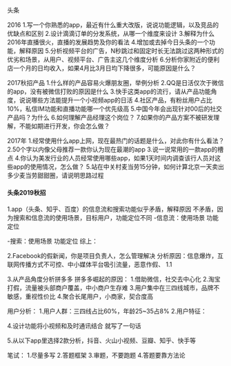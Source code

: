 头条

2016
1.写一个你熟悉的app，最近有什么重大改版，说说功能逻辑，以及竞品的优缺点和区别
2.设计滴滴订单的分发系统，从哪一个维度来设计
3.解释为什么2016年直播很火，直播的发展趋势及你的看法
4.增加或去掉今日头条的一个功能，解释原因
5.分析视频平台的广告，N秒跳过和固定时长无法跳过这两种形式的优劣和场景，从用户、视频平台、广告主这几个维度分析
6.分析你家附近的便利店一个月的日均收入，如果4月比3月日均下降很多，可能原因是什么？

2017秋招产品
1.什么样的产品容易火爆朋友圈，举例分析
2.QQ是日活仅次于微信的app，没有被微信打败的原因是什么
3.快手这类app的流行，请从产品功能角度，说说哪些方法能提升一个小视频app的日活
4.社区产品，有粉丝用户占比10%，私信IM功能和直播功能哪一个优先级高
5.中国今年会出现针对00后的社交产品吗？为什么
6.如何理解产品经理这个岗位？
7.如果你的产品方案不被研发理解，不能如期进行开发，你会怎么做？

2017年
1.经常使用什么app上网，现在最热门的话题是什么，对此你有什么看法？
2.50个字以内像父母推荐一款你认为现在最潮的app
3.说一说常用的一款app的槽点
4.你认为美发行业的人员经常使用哪些app，如果1天时间内调查该行人员对这些app的使用情况，怎么做？
5.站在中关村麦当劳15分钟，如何计算北京一天卖出多少麦当劳甜甜圈，请说明思路过程


#### 头条2019秋招

1.app（头条、知乎、百度）的信息流和搜索功能似乎矛盾，解释原因
不矛盾，因为搜索和信息流的使用场景，目标用户，功能定位不同
-信息流：使用场景
         功能定位

-搜索：使用场景
       功能定位
综上：

2.Facebook的假新闻，你是项目负责人，怎么管理解决
分析原因：信息爆炸，互联网传播方式不可控、中小媒体平台吸引流量，恶意作假、
1.1

3.从产品角度分析拼多多
拼多多崛起的原因：
1.借助微信，社交去中心化
2.淘宝打假，流量被头部商户覆盖，中小商户生存难
3.用户集中在三四线城市，品牌不敏感，重视性价比
4.聚合长尾用户，小商家，契合度高

用户分析：
1.用户人群：三四线占比60%，年龄25~35占8%
2.用户特征：

4.设计功能将小视频和及时通讯结合
就写了一句话

5.从以下app里选择2款分析，抖音、火山小视频、豆瓣、知乎、快手等

笔试：
1.尽量多写
2.答题框架
3.审题，不要跑题
4.答题要靠方法论
































